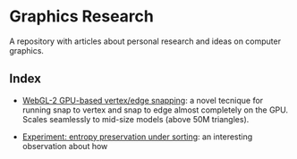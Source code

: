 # Graphics Research

A repository with articles about personal research and ideas on computer graphics.

## Index

- [WebGL-2 GPU-based vertex/edge snapping](./articles/webgl2-gpu-based-snapping.md): a novel tecnique for running snap to vertex and snap to edge almost completely on the GPU. Scales seamlessly to mid-size models (above 50M triangles).
  
- [Experiment: entropy preservation under sorting](./articles/entropy-presevation-under-sorting.md): an interesting observation about how 
